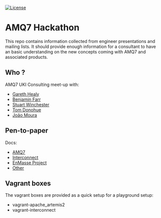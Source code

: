 [![License](https://img.shields.io/hexpm/l/plug.svg?maxAge=2592000)]()

# AMQ7 Hackathon
This repo contains information collected from engineer presentations and mailing lists. It should provide enough information for a consultant to have an basic understanding on the new concepts coming with AMQ7 and associated products. 

## Who ?
AMQ7 UKI Consulting meet-up with:
- [Gareth Healy](https://github.com/garethahealy)
- [Benjamin Farr](https://github.com/bfarr-rh)
- [Stuart Winchester](https://github.com/welshstew)
- [Tom Donohue](https://github.com/monodot)
- [João Moura](https://github.com/jpsmoura)

## Pen-to-paper
Docs:
- [AMQ7](https://github.com/RedHat-Consulting-UK/amq7-hackathon/blob/master/docs/AMQ7.md)
- [Interconnect](https://github.com/RedHat-Consulting-UK/amq7-hackathon/blob/master/docs/Interconnect.md)
- [EnMasse Project](https://github.com/RedHat-Consulting-UK/amq7-hackathon/blob/master/docs/EnMasseProject.md)
- [Other](https://github.com/RedHat-Consulting-UK/amq7-hackathon/blob/master/docs/Other.md)

## Vagrant boxes
The vagrant boxes are provided as a quick setup for a playground setup:
- vagrant-apache_artemis2
- vagrant-interconnect
